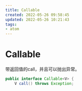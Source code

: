 ```yaml
---
title: Callable
created: 2022-05-26 09:58:45
updated: 2022-05-26 10:21:43
tags: 
- atom
---
```

# Callable

带返回值的call，并且可以抛出异常。

```java
public interface Callable<V> {  
    V call() throws Exception;
```

